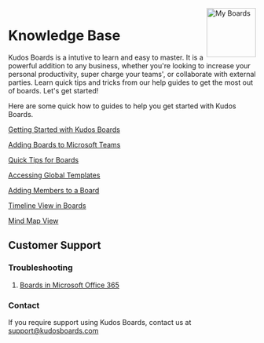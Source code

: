<img style="float: right" src="/assets/images/boards-logo.jpg" height="100" alt="My Boards" />

# Knowledge Base

Kudos Boards is a intutive to learn and easy to master. It is a powerful addition to any business, whether you're looking to increase your personal productivity, super charge your teams', or collaborate with external parties. Learn quick tips and tricks from our help guides to get the most out of boards. Let's get started!

Here are some quick how to guides to help you get started with Kudos Boards. 

[Getting Started with Kudos Boards](/boards/howto/getting-started-with-kudos-boards/)

[Adding Boards to Microsoft Teams](/boards/howto/adding-boards-to-teams/)

[Quick Tips for Boards](/boards/howto/quick-tips-for-boards/)

[Accessing Global Templates](/boards/howto/accessing-global-templates/)

[Adding Members to a Board](/boards/howto/adding-members-to-a-board/)

[Timeline View in Boards](/boards/howto/timeline-view-in-boards)

[Mind Map View](/boards/howto/mind-map-view)




## Customer Support

### Troubleshooting

1. [Boards in Microsoft Office 365](/boards/troubleshooting/office365/)

### Contact
If you require support using Kudos Boards, contact us at [support@kudosboards.com](mailto:support@kudosboards.com)
